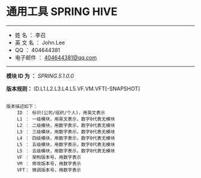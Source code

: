 # 通用工具 SPRING HIVE
* * *
* 姓    名 ： 李召
* 英 文 名 ： John.Lee
* QQ       ： 404644381
* 电子邮件 ： 404644381@qq.com
* * *

**模块 ID 为 ：** _SPRING.5.1.0.0_

**版本规则：** ID.L1.L2.L3.L4.L5.VF.VM.VFT[-SNAPSHOT]
<pre><code>
版本描述如下：
    ID ： 标识(公司/组织/个人)，用英文表示
    L1 ： 一级模块，用英文表示，数字0代表无模块
    L2 ： 二级模块，用数字表示，数字0代表无模块
    L3 ： 三级模块，用数字表示，数字0代表无模块
    L4 ： 四级模块，用数字表示，数字0代表无模块
    L5 ： 五级模块，用数字表示，数字0代表无模块
    L5 ： 五级模块，用数字表示，数字0代表无模块
    VF ： 架构版本号，用数字表示
    VM ： 修改版本号，用数字表示
    VFT： 微调版本号，用数字表示
</code></pre>